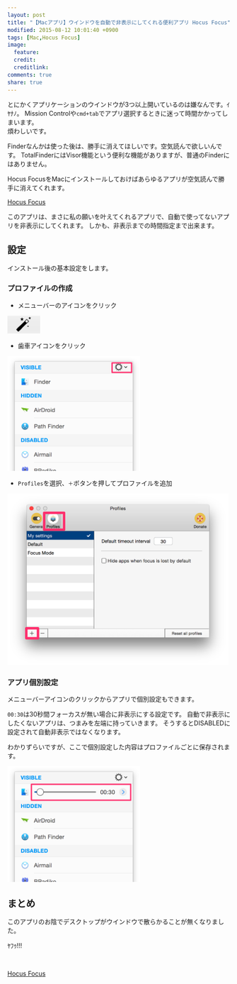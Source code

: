 ```yaml
---
layout: post
title: "【Macアプリ】ウインドウを自動で非表示にしてくれる便利アプリ Hocus Focus"
modified: 2015-08-12 10:01:40 +0900
tags: [Mac,Hocus Focus]
image:
  feature: 
  credit: 
  creditlink: 
comments: true
share: true
---
```



とにかくアプリケーションのウインドウが3つ以上開いているのは嫌なんです。ｲﾔﾅﾉ。
Mission Controlや`cmd+tab`でアプリ選択するときに迷って時間かかってしまいます。
<br />
煩わしいです。

Finderなんかは使った後は、勝手に消えてほしいです。空気読んで欲しいんです。
TotalFinderにはVisor機能という便利な機能がありますが、普通のFinderにはありません。

Hocus FocusをMacにインストールしておけばあらゆるアプリが空気読んで勝手に消えてくれます。


[Hocus Focus](http://hocusfoc.us/)



このアプリは、まさに私の願いを叶えてくれるアプリで、自動で使ってないアプリを非表示にしてくれます。
しかも、非表示までの時間指定まで出来ます。


## 設定

インストール後の基本設定をします。
<br />

### プロファイルの作成

* メニューバーのアイコンをクリック


![HucusFocus](/images/2015/08/hf01.png)

* 歯車アイコンをクリック

<img src="/images/2015/08/hf03.png" width="300" alt="" />


* `Profiles`を選択、`＋`ボタンを押してプロファイルを追加


<img src="/images/2015/08/hf02.png" width="500" alt="" />


### アプリ個別設定

メニューバーアイコンのクリックからアプリで個別設定もできます。

`00:30`は30秒間フォーカスが無い場合に非表示にする設定です。
自動で非表示にしたくないアプリは、つまみを左端に持っていきます。
そうするとDISABLEDに設定されて自動非表示ではなくなります。

わかりずらいですが、ここで個別設定した内容はプロファイルごとに保存されます。

<img src="/images/2015/08/hf04.png" width="300" alt="" />


## まとめ

このアプリのお陰でデスクトップがウインドウで散らかることが無くなりました。

ﾔﾌｩ!!!


  <br />

[Hocus Focus](http://hocusfoc.us/)

